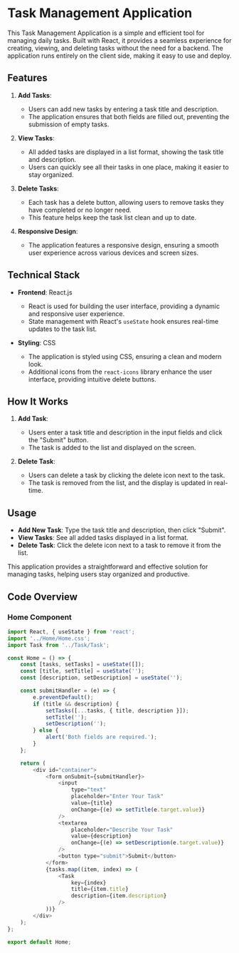 # Task Management Application

This Task Management Application is a simple and efficient tool for managing daily tasks. Built with React, it provides a seamless experience for creating, viewing, and deleting tasks without the need for a backend. The application runs entirely on the client side, making it easy to use and deploy.

## Features

1. **Add Tasks**:
   - Users can add new tasks by entering a task title and description.
   - The application ensures that both fields are filled out, preventing the submission of empty tasks.

2. **View Tasks**:
   - All added tasks are displayed in a list format, showing the task title and description.
   - Users can quickly see all their tasks in one place, making it easier to stay organized.

3. **Delete Tasks**:
   - Each task has a delete button, allowing users to remove tasks they have completed or no longer need.
   - This feature helps keep the task list clean and up to date.

4. **Responsive Design**:
   - The application features a responsive design, ensuring a smooth user experience across various devices and screen sizes.

## Technical Stack

- **Frontend**: React.js
  - React is used for building the user interface, providing a dynamic and responsive user experience.
  - State management with React's `useState` hook ensures real-time updates to the task list.

- **Styling**: CSS
  - The application is styled using CSS, ensuring a clean and modern look.
  - Additional icons from the `react-icons` library enhance the user interface, providing intuitive delete buttons.

## How It Works

1. **Add Task**:
   - Users enter a task title and description in the input fields and click the "Submit" button.
   - The task is added to the list and displayed on the screen.

2. **Delete Task**:
   - Users can delete a task by clicking the delete icon next to the task.
   - The task is removed from the list, and the display is updated in real-time.

## Usage

- **Add New Task**: Type the task title and description, then click "Submit".
- **View Tasks**: See all added tasks displayed in a list format.
- **Delete Task**: Click the delete icon next to a task to remove it from the list.

This application provides a straightforward and effective solution for managing tasks, helping users stay organized and productive.

## Code Overview

### Home Component

```javascript
import React, { useState } from 'react';
import '../Home/Home.css';
import Task from '../Task/Task';

const Home = () => {
    const [tasks, setTasks] = useState([]);
    const [title, setTitle] = useState('');
    const [description, setDescription] = useState('');

    const submitHandler = (e) => {
        e.preventDefault();
        if (title && description) {
            setTasks([...tasks, { title, description }]);
            setTitle('');
            setDescription('');
        } else {
            alert('Both fields are required.');
        }
    };

    return (
        <div id="container">
            <form onSubmit={submitHandler}>
                <input
                    type="text"
                    placeholder="Enter Your Task"
                    value={title}
                    onChange={(e) => setTitle(e.target.value)}
                />
                <textarea
                    placeholder="Describe Your Task"
                    value={description}
                    onChange={(e) => setDescription(e.target.value)}
                />
                <button type="submit">Submit</button>
            </form>
            {tasks.map((item, index) => (
                <Task
                    key={index}
                    title={item.title}
                    description={item.description}
                />
            ))}
        </div>
    );
};

export default Home;
